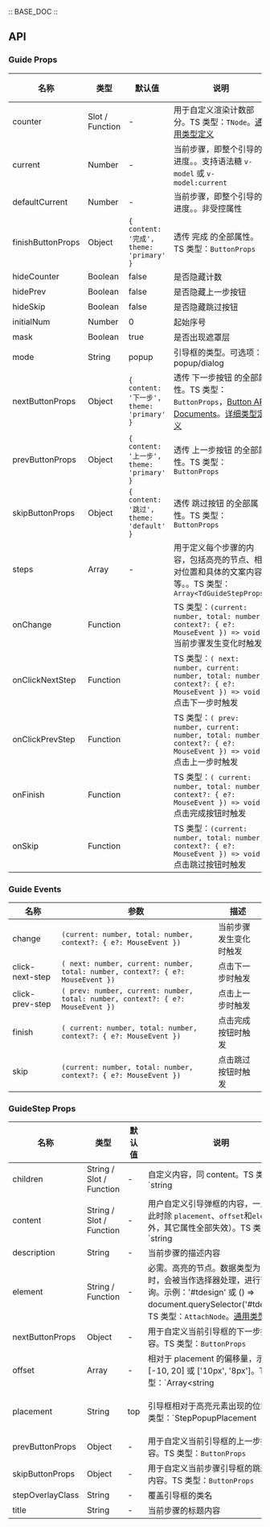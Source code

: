 :: BASE_DOC ::
## API
### Guide Props

名称 | 类型 | 默认值 | 说明 | 必传
-- | -- | -- | -- | --
counter | Slot / Function | - | 用于自定义渲染计数部分。TS 类型：`TNode`。[通用类型定义](https://github.com/Tencent/tdesign-vue-next/blob/develop/src/common.ts) | N
current | Number | - | 当前步骤，即整个引导的进度。。支持语法糖 `v-model` 或 `v-model:current` | N
defaultCurrent | Number | - | 当前步骤，即整个引导的进度。。非受控属性 | N
finishButtonProps | Object | `{ content: '完成', theme: 'primary' }` | 透传 完成 的全部属性。TS 类型：`ButtonProps` | N
hideCounter | Boolean | false | 是否隐藏计数 | N
hidePrev | Boolean | false | 是否隐藏上一步按钮 | N
hideSkip | Boolean | false | 是否隐藏跳过按钮 | N
initialNum | Number | 0 | 起始序号 | N
mask | Boolean | true | 是否出现遮罩层 | N
mode | String | popup | 引导框的类型。可选项：popup/dialog | N
nextButtonProps | Object | `{ content: '下一步', theme: 'primary' }` | 透传 下一步按钮 的全部属性。TS 类型：`ButtonProps`，[Button API Documents](./button?tab=api)。[详细类型定义](https://github.com/Tencent/tdesign-vue-next/tree/develop/src/guide/type.ts) | N
prevButtonProps | Object | `{ content: '上一步', theme: 'primary' }` | 透传 上一步按钮 的全部属性。TS 类型：`ButtonProps` | N
skipButtonProps | Object | `{ content: '跳过', theme: 'default' }` | 透传 跳过按钮 的全部属性。TS 类型：`ButtonProps` | N
steps | Array | - | 用于定义每个步骤的内容，包括高亮的节点、相对位置和具体的文案内容等。。TS 类型：`Array<TdGuideStepProps>` | N
onChange | Function |  | TS 类型：`(current: number, total: number, context?: { e?: MouseEvent }) => void`<br/>当前步骤发生变化时触发 | N
onClickNextStep | Function |  | TS 类型：`( next: number, current: number, total: number, context?: { e?: MouseEvent }) => void`<br/>点击下一步时触发 | N
onClickPrevStep | Function |  | TS 类型：`( prev: number, current: number, total: number, context?: { e?: MouseEvent }) => void`<br/>点击上一步时触发 | N
onFinish | Function |  | TS 类型：`( current: number, total: number, context?: { e?: MouseEvent }) => void`<br/>点击完成按钮时触发 | N
onSkip | Function |  | TS 类型：`(current: number, total: number, context?: { e?: MouseEvent }) => void`<br/>点击跳过按钮时触发 | N

### Guide Events

名称 | 参数 | 描述
-- | -- | --
change | `(current: number, total: number, context?: { e?: MouseEvent })` | 当前步骤发生变化时触发
click-next-step | `( next: number, current: number, total: number, context?: { e?: MouseEvent })` | 点击下一步时触发
click-prev-step | `( prev: number, current: number, total: number, context?: { e?: MouseEvent })` | 点击上一步时触发
finish | `( current: number, total: number, context?: { e?: MouseEvent })` | 点击完成按钮时触发
skip | `(current: number, total: number, context?: { e?: MouseEvent })` | 点击跳过按钮时触发

### GuideStep Props

名称 | 类型 | 默认值 | 说明 | 必传
-- | -- | -- | -- | --
children | String / Slot / Function | - | 自定义内容，同 content。TS 类型：`string | TNode`。[通用类型定义](https://github.com/Tencent/tdesign-vue-next/blob/develop/src/common.ts) | N
content | String / Slot / Function | - | 用户自定义引导弹框的内容，一旦存在，此时除 `placement`、`offset`和`element` 外，其它属性全部失效）。TS 类型：`string | TNode`。[通用类型定义](https://github.com/Tencent/tdesign-vue-next/blob/develop/src/common.ts) | N
description | String | - | 当前步骤的描述内容 | N
element | String / Function | - | 必需。高亮的节点。数据类型为 String 时，会被当作选择器处理，进行节点查询。示例：'#tdesign' 或 () => document.querySelector('#tdesign')。TS 类型：`AttachNode`。[通用类型定义](https://github.com/Tencent/tdesign-vue-next/blob/develop/src/common.ts) | Y
nextButtonProps | Object | - | 用于自定义当前引导框的下一步按钮的内容。TS 类型：`ButtonProps` | N
offset | Array | - | 相对于 placement 的偏移量，示例：[-10, 20] 或 ['10px', '8px']。TS 类型：`Array<string | number>` | N
placement | String | top | 引导框相对于高亮元素出现的位置。TS 类型：`StepPopupPlacement | StepDialogPlacement` `type StepPopupPlacement = 'top'|'left'|'right'|'bottom'|'top-left'|'top-right'|'bottom-left'|'bottom-right'|'left-top'|'left-bottom'|'right-top'|'right-bottom'` `type StepDialogPlacement = 'top'|'center' `。[详细类型定义](https://github.com/Tencent/tdesign-vue-next/tree/develop/src/guide/type.ts) | N
prevButtonProps | Object | - | 用于自定义当前引导框的上一步按钮的内容。TS 类型：`ButtonProps` | N
skipButtonProps | Object | - | 用于自定义当前步骤引导框的跳过按钮的内容。TS 类型：`ButtonProps` | N
stepOverlayClass | String | - | 覆盖引导框的类名 | N
title | String | - | 当前步骤的标题内容 | N
